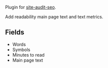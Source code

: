 Plugin for [site-audit-seo](https://github.com/viasite/site-audit-seo).

Add readability main page text and text metrics.

## Fields
- Words
- Symbols
- Minutes to read
- Main page text
